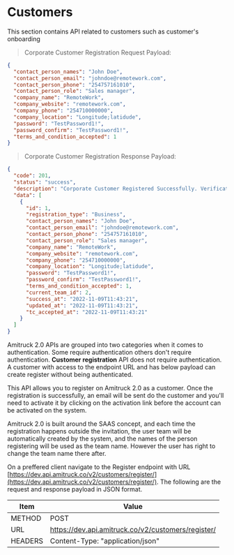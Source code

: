 # Customers

This section contains API related to customers such as customer's onboarding

> Corporate Customer Registration Request Payload:

```json
{
  "contact_person_names": "John Doe",
  "contact_person_email": "johndoe@remotework.com",
  "contact_person_phone": "254757161010",
  "contact_person_role": "Sales manager",
  "company_name": "RemoteWork",
  "company_website": "remotework.com",
  "company_phone": "254710000000",
  "company_location": "Longitude;latidude",
  "password": "TestPassword1!",
  "password_confirm": "TestPassword1!",
  "terms_and_condition_accepted": 1
}
```

> Corporate Customer Registration Response Payload:

```json
{
  "code": 201,
  "status": "success",
  "description": "Corporate Customer Registered Successfully. Verification Email and SMS Sent",
  "data": [
    {
      "id": 1,
      "registration_type": "Business",
      "contact_person_names": "John Doe",
      "contact_person_email": "johndoe@remotework.com",
      "contact_person_phone": "254757161010",
      "contact_person_role": "Sales manager",
      "company_name": "RemoteWork",
      "company_website": "remotework.com",
      "company_phone": "254710000000",
      "company_location": "Longitude;latidude",
      "password": "TestPassword1!",
      "password_confirm": "TestPassword1!",
      "terms_and_condition_accepted": 1,
      "current_team_id": 2,
      "success_at": "2022-11-09T11:43:21",
      "updated_at": "2022-11-09T11:43:21",
      "tc_accepted_at": "2022-11-09T11:43:21"
    }
  ]
}
```

Amitruck 2.0 APIs are grouped into two categories when it comes to authentication. Some require authentication others don't require authentication. **Customer registration** API does not require authentication. A customer with access to the endpoint URL and has below payload can create register without being authenticated.

This API allows you to register on Amitruck 2.0 as a customer. Once the registration is successfully, an email will be sent do the customer and you'll need to activate it by clicking on the activation link before the account can be activated on the system.

Amitruck 2.0 is built around the SAAS concept, and each time the registration happens outside the invitation, the user team will be automatically created by the system, and the names of the person registering will be used as the team name. However the user has right to change the team name there after.

On a preffered client navigate to the Register endpoint with URL [https://dev.api.amitruck.co/v2/customers/register/](https://dev.api.amitruck.co/v2/customers/register/). The following are the request and response payload in JSON format.

| Item    | Value                                              |
| ------- | -------------------------------------------------- |
| METHOD  | POST                                               |
| URL     | https://dev.api.amitruck.co/v2/customers/register/ |
| HEADERS | Content-Type: "application/json"                   |
